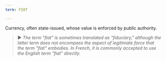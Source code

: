 ```yaml
---
term: FIAT

---
```

Currency, often state-issued, whose value is enforced by public authority.

> ► *The term "fiat" is sometimes translated as "fiduciary," although the latter term does not encompass the aspect of legitimate force that the term "fiat" embodies. In French, it is commonly accepted to use the English term "fiat" directly.*